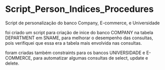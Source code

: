 # Script_Person_Indices_Procedures
Script de personalização do banco Company, E-commerce, e Universidade

foi criado um script para criação de inice do banco COMPANY na tabela DEPARTMENT em SNAME,
para melhorar o desempenho das consultas, pois verifiquei que essa era a tabela mais envolvida
nas consultas.

foram criadas também constraints para os bancos UNIVERSIDADE e E-COMMERCE, para automatizar
algumas consultas de select, update e delete.
